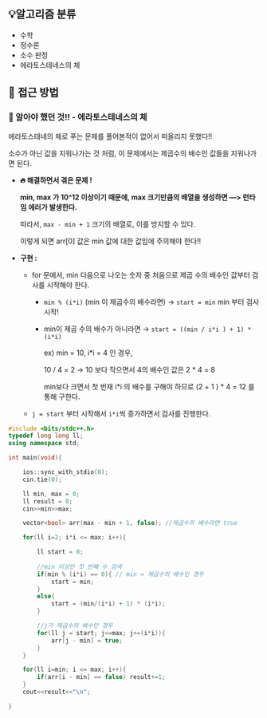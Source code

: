## 💡알고리즘 분류

- 수학
- 정수론
- 소수 판정
- 에라토스테네스의 체

## 🔎 접근 방법

### 🚨 알아야 했던 것!! - 에라토스테네스의 체

에라토스테네의 체로 푸는 문제를 풀어본적이 없어서 떠올리지 못했다!! 

소수가 아닌 값을 지워나가는 것 처럼, 이 문제에서는 제곱수의 배수인 값들을 지워나가면 된다. 

- **🔥 해결하면서 겪은 문제 !**

  **min, max 가 10^12 이상이기 때문에, max 크기만큼의 배열을 생성하면 —> 런타임 에러가 발생한다.**  
  
  따라서, `max - min + 1` 크기의 배열로, 이를 방지할 수 있다. 
  
  이렇게 되면 arr[0] 값은 min 값에 대한 값임에 주의해야 한다!! 

- **구현 :**
    - for 문에서, min 다음으로 나오는 숫자 중 처음으로 제곱 수의 배수인 값부터 검사를 시작해야 한다.
        - `min % (i*i)` (min 이 제곱수의 배수라면)  → `start = min` min 부터 검사 시작!
        - min이 제곱 수의 배수가 아니라면 → `start = ((min / i*i ) + 1) * (i*i)`
            
            ex) min = 10, i*i = 4 인 경우, 
            
            10 / 4 = 2 → 10 보다 작으면서 4의 배수인 값은 2 * 4 = 8
            
            min보다 크면서 첫 번재 i*i 의 배수를 구해야 하므로 (2 + 1 ) * 4 = 12 를 통해 구한다. 
            
    - `j = start` 부터 시작해서 `i*i`씩 증가하면서 검사를 진행한다.

```cpp
#include <bits/stdc++.h>
typedef long long ll;
using namespace std;

int main(void){

	ios::sync_with_stdio(0);
	cin.tie(0);

	ll min, max = 0;
	ll result = 0;
	cin>>min>>max;

	vector<bool> arr(max - min + 1, false); //제곱수의 배수라면 true

	for(ll i=2; i*i <= max; i++){

		ll start = 0;
		
		//min 이상인 첫 번째 수 검색 
		if(min % (i*i) == 0){ // min = 제곱수의 배수인 경우 
			start = min;
		}
		else{
			start = (min/(i*i) + 1) * (i*i);
		}

		//j가 제곱수의 배수인 경우 
		for(ll j = start; j<=max; j+=(i*i)){
			arr[j - min] = true; 
		}
	}

	for(ll i=min; i <= max; i++){
		if(arr[i - min] == false) result+=1;
	}
	cout<<result<<"\n";

}
```
